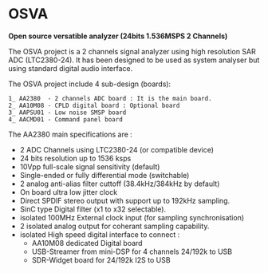 # OSVA
**Open source versatible analyzer (24bits 1.536MSPS 2 Channels)**

The OSVA project is a 2 channels signal analyzer using high resolution SAR ADC (LTC2380-24).
It has been designed to be used as system analyser but using standard digital audio interface.

The OSVA project include 4 sub-design (boards):

    1_ AA2380  - 2 channels ADC board : It is the main board.
    2_ AA10M08 - CPLD digital board : Optional board
    3_ AAPSU01 - Low noise SMSP board
    4_ AACMD01 - Command panel board

The AA2380 main specifications are :
* 2 ADC Channels using LTC2380-24 (or compatible device)
* 24 bits resolution up to 1536 ksps
* 10Vpp full-scale signal sensitivity (default)
* Single-ended or fully differential mode (switchable)
* 2 analog anti-alias filter cuttoff (38.4kHz/384kHz by default)
* On board ultra low jitter clock
* Direct SPDIF stereo output with support up to 192kHz sampling.
* SinC type Digital filter (x1 to x32 selectable).
* isolated 100MHz External clock input (for sampling synchronisation)
* 2 isolated analog output for coherant sampling capability.
* isolated High speed digital interface to connect :
	- AA10M08 dedicated Digital board
	- USB-Streamer from mini-DSP for 4 channels 24/192k to USB
	- SDR-Widget board for 24/192k I2S to USB
